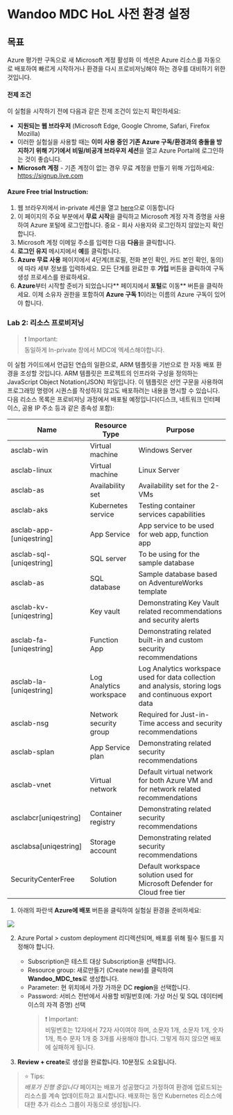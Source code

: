 # Wandoo MDC HoL 사전 환경 설정 

## 목표
Azure 평가판 구독으로 새 Microsoft 계정 활성화
이 섹션은 Azure 리소스를 자동으로 배포하여 빠르게 시작하거나 환경을 다시 프로비저닝해야 하는 경우를 대비하기 위한 것입니다.

#### 전제 조건
이 실험을 시작하기 전에 다음과 같은 전제 조건이 있는지 확인하세요:
- **지원되는 웹 브라우저** (Microsoft Edge, Google Chrome, Safari, Firefox Mozilla)
- 이러한 실험실을 사용할 때는 **이미 사용 중인 기존 Azure 구독/환경과의 충돌을 방지하기 위해 기기에서 비밀/비공개 브라우저 세션**을 열고 Azure Portal에 로그인하는 것이 좋습니다.
- **Microsoft 계정** - 기존 계정이 없는 경우 무료 계정을 만들기 위해 가입하세요: https://signup.live.com

#### Azure Free trial Instruction:
1. 웹 브라우저에서 in-private 세션을 열고 [here](https://azure.microsoft.com/en-us/free)으로 이동합니다
2. 이 페이지의 주요 부분에서 **무료 시작**을 클릭하고 Microsoft 계정 자격 증명을 사용하여 Azure 포털에 로그인합니다.
중요 - 회사 사용자와 로그인하지 않았는지 확인합니다.
3. Microsoft 계정 이메일 주소를 입력한 다음 **다음**을 클릭합니다.
4. **로그인 유지** 메시지에서 **예**를 클릭합니다.
5. **Azure 무료 사용** 페이지에서 4단계(프로필, 전화 본인 확인, 카드 본인 확인, 동의)에 따라 세부 정보를 입력하세요. 모든 단계를 완료한 후 **가입** 버튼을 클릭하여 구독 생성 프로세스를 완료하세요.
6. **Azure**부터 시작할 준비가 되었습니다** 페이지에서 **포털**로 이동** 버튼을 클릭하세요. 이제 소유자 권한을 포함하여 **Azure 구독 1**이라는 이름의 Azure 구독이 있어야 합니다.

### Lab 2: 리소스 프로비저닝

> ❗ Important: <br>
> 동일하게 In-private 창에서 MDC에 엑세스해야합니다.

이 실험 가이드에서 언급된 연습의 일환으로, ARM 템플릿을 기반으로 한 자동 배포 환경을 조성할 것입니다.
ARM 템플릿은 프로젝트의 인프라와 구성을 정의하는 JavaScript Object Notation(JSON) 파일입니다. 이 템플릿은 선언 구문을 사용하여 프로그래밍 명령어 시퀀스를 작성하지 않고도 배포하려는 내용을 명시할 수 있습니다.
다음 리소스 목록은 프로비저닝 과정에서 배포될 예정입니다(디스크, 네트워크 인터페이스, 공용 IP 주소 등과 같은 종속성 포함):

Name | Resource Type | Purpose
-----| ------------- | -------
asclab-win | Virtual machine | Windows Server
asclab-linux | Virtual machine | Linux Server
asclab-as | Availability set | Availability set for the 2-VMs
asclab-aks | Kubernetes service | Testing container services capabilities
asclab-app-[uniqestring] | App Service | App service to be used for web app, function app
asclab-sql-[uniqestring] | SQL server | To be using for the sample database
asclab-as | SQL database | Sample database based on AdventureWorks template
asclab-kv-[uniqestring] | Key vault | Demonstrating Key Vault related recommendations and security alerts
asclab-fa-[uniqestring] | Function App | Demonstrating related built-in and custom security recommendations
asclab-la-[uniqestring]	| Log Analytics workspace | Log Analytics workspace used for data collection and analysis, storing logs and continuous export data
asclab-nsg | Network security group | Required for Just-in-Time access and security recommendations
asclab-splan | App Service plan | Demonstrating related security recommendations
asclab-vnet | Virtual network | Default virtual network for both Azure VM and for network related recommendations
asclabcr[uniqestring] | Container registry | Demonstrating related security recommendations
asclabsa[uniqestring] | Storage account | Demonstrating related security recommendations
SecurityCenterFree | Solution | Default workspace solution used for Microsoft Defender for Cloud free tier

1. 아래의 파란색 **Azure에 배포** 버튼을 클릭하여 실험실 환경을 준비하세요:

<a href="https://portal.azure.com/#create/Microsoft.Template/uri/https%3A%2F%2Fraw.githubusercontent.com%2FAzure%2FAzure-Security-Center%2Fmaster%2FLabs%2FFiles%2Flabdeploy.json" target="_blank"><img src="https://aka.ms/deploytoazurebutton"/></a>

2. Azure Portal > custom deployment 리디렉션되며, 배포를 위해 필수 필드를 지정해야 합니다.
   * Subscription은 테스트 대상 Subscription을 선택합니다.
   * Resource group: 새로만들기 (Create new)를 클릭하여 **Wandoo_MDC_tes**로 생성합니다.
   * Parameter: 현 위치에서 가장 가까운 DC **region**을 선택합니다.
   * Password: 서비스 전반에서 사용할 비밀번호(예: 가상 머신 및 SQL 데이터베이스의 자격 증명) 선택
     > ❗ Important: <br>
     > 비밀번호는 12자에서 72자 사이여야 하며, 소문자 1개, 소문자 1개, 숫자 1개, 특수 문자 1개 중 3개를 사용해야 합니다. 그렇게 하지 않으면 배포에 실패하게 됩니다.

3. **Review + create**로 생성을 완료합니다. 10분정도 소요됩니다.
  > ⭐ Tips: <br>
  > *배포가 진행 중입니다* 페이지는 배포가 성공했다고 가정하여 환경에 업로드되는 리소스를 계속 업데이트하고 표시합니다.
배포하는 동안 Kubernetes 리소스에 대한 추가 리소스 그룹이 자동으로 생성됩니다.<br>

